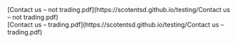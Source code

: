 <div>[Contact us – not trading.pdf](https://scotentsd.github.io/testing/Contact us – not trading.pdf)</div>

<div>[Contact us – trading.pdf](https://scotentsd.github.io/testing/Contact us – trading.pdf)</div>


